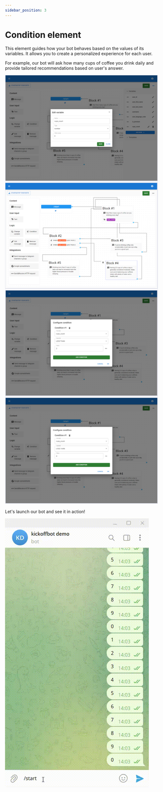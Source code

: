 ```yaml
---
sidebar_position: 3
---
```

# Condition element

This element guides how your bot behaves based on the values of its variables. It allows you to create a personalized experience for each user. 

For example, our bot will ask how many cups of coffee you drink daily and provide tailored recommendations based on user's answer.

![Sample bot workflow](./img/condition/variable.PNG)
![Sample bot workflow](./img/condition/sample-bot-workflow.PNG)
![Condition editor #1](./img/condition/condition-editor1.PNG)
![Condition editor #2](./img/condition/condition-editor2.PNG)

Let's launch our bot and see it in action!

![Demo](./img/condition/sample-bot-demo.gif)
